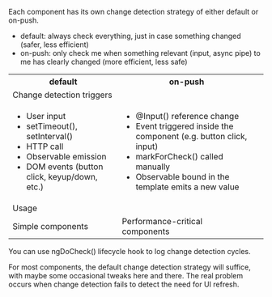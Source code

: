 Each component has its own change detection strategy of either default or on-push.
- default: always check everything, just in case something changed (safer, less efficient)
- on-push: only check me when something relevant (input, async pipe) to me has clearly changed (more efficient, less safe)

<table>
<tr>
    <th>default
    </th>
    <th>on-push
    </th>
</tr>
<tr>
    <td colspan="2">Change detection triggers<td>
<tr>
<tr>
    <td>
        <ul>
            <li>User input</li>
            <li>setTimeout(), setInterval()</li>
            <li>HTTP call</li>
            <li>Observable emission</li>
            <li>DOM events (button click, keyup/down, etc.)</li>
        </ul>
    </td>
    <td>
        <ul>
            <li>@Input() reference change</li>
            <li>Event triggered inside the component (e.g. button click, input)</li>
            <li>markForCheck() called manually</li>
            <li>Observable bound in the template emits a new value</li>
        </ul>
    </td>
</tr>
<tr>
    <td colspan="2">Usage<td>
<tr>
<tr>
    <td>Simple components</td>
    <td>Performance-critical components</td>
</tr>
</table>

You can use ngDoCheck() lifecycle hook to log change detection cycles.

For most components, the default change detection strategy will suffice, with maybe some occasional tweaks here and there. The real problem occurs when change detection fails to detect the need for UI refresh.

